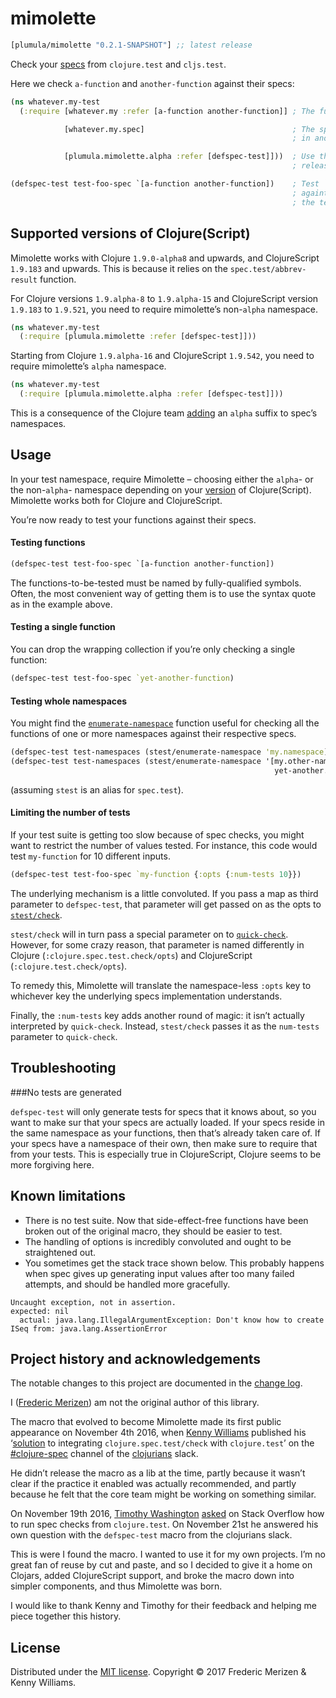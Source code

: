 # mimolette

[](dependency)
```clojure
[plumula/mimolette "0.2.1-SNAPSHOT"] ;; latest release
```
[](/dependency)

Check your [specs] from `clojure.test` and
`cljs.test`. 

Here we check `a-function` and `another-function` against their specs:
```clj
(ns whatever.my-test
  (:require [whatever.my :refer [a-function another-function]] ; The functions we’re going to test

            [whatever.my.spec]                                 ; The specs for our functions are
                                                               ; in another namespace, load them

            [plumula.mimolette.alpha :refer [defspec-test]]))  ; Use the `alpha` version for recent
                                                               ; releases of spec

(defspec-test test-foo-spec `[a-function another-function])    ; Test `a-function` and `another-function`
                                                               ; againts their respective specs and name
                                                               ; the test `test-foo-spec`
```

[specs]: https://clojure.org/guides/spec


## Supported versions of Clojure(Script)

Mimolette works with Clojure `1.9.0-alpha8` and upwards, and ClojureScript
`1.9.183` and upwards. This is because it relies on the `spec.test/abbrev-result`
function.

For Clojure versions `1.9.alpha-8` to `1.9.alpha-15` and ClojureScript version
`1.9.183` to `1.9.521`, you need to require mimolette’s non-`alpha` namespace.

```clj
(ns whatever.my-test
  (:require [plumula.mimolette :refer [defspec-test]]))
```

Starting from Clojure `1.9.alpha-16` and ClojureScript `1.9.542`, you need to
require mimolette’s `alpha` namespace.

```clj
(ns whatever.my-test
  (:require [plumula.mimolette.alpha :refer [defspec-test]]))
```

This is a consequence of the Clojure team [adding][spec-split] an `alpha` suffix
to spec’s namespaces.
 
[spec-split]: https://clojure.org/community/devchangelog#__a_href_https_groups_google_com_d_msg_clojure_10dbf7w2iqo_ec37tzp5aqaj_1_9_spec_split_a_apr_26_2017


## Usage

In your test namespace, require Mimolette – choosing either the `alpha`- or the
non-`alpha`- namespace depending on your [version](#supported-versions-of-clojurescript)
of Clojure(Script). Mimolette works both for Clojure and ClojureScript.

You’re now ready to test your functions against their specs.


#### Testing functions

```clj
(defspec-test test-foo-spec `[a-function another-function])
```

The functions-to-be-tested must be named by fully-qualified symbols. Often, the
most convenient way of getting them is to use the syntax quote as in the example
above.

#### Testing a single function

You can drop the wrapping collection if you’re only checking a single function:

```clj
(defspec-test test-foo-spec `yet-another-function)
```


#### Testing whole namespaces

You might find the [`enumerate-namespace`][enumerate-namespace] function useful
for checking all the functions of one or more namespaces against their
respective specs.

```clj
(defspec-test test-namespaces (stest/enumerate-namespace 'my.namespace))
(defspec-test test-namespaces (stest/enumerate-namespace '[my.other-namespace
                                                           yet-another.namespace]))
```

(assuming `stest` is an alias for `spec.test`).

[enumerate-namespace]: https://clojure.github.io/clojure/branch-master/clojure.spec-api.html#clojure.spec.test/enumerate-namespace


#### Limiting the number of tests

If your test suite is getting too slow because of spec checks, you might want to
restrict the number of values tested. For instance, this code would test
`my-function` for 10 different inputs.
```clj
(defspec-test test-foo-spec `my-function {:opts {:num-tests 10}})
```

The underlying mechanism is a little convoluted. If you pass a map as third
parameter to `defspec-test`, that parameter will get passed on as the opts to
[`stest/check`][stest-check].

`stest/check` will in turn pass a special parameter on to
[`quick-check`][quick-check]. However, for some crazy reason, that parameter is
named differently in Clojure (`:clojure.spec.test.check/opts`) and ClojureScript
(`:clojure.test.check/opts`).

To remedy this, Mimolette will translate the namespace-less `:opts` key to
whichever key the underlying specs implementation understands.

Finally, the `:num-tests` key adds another round of magic: it isn’t actually
interpreted by `quick-check`. Instead, `stest/check` passes it as the `num-tests`
parameter to `quick-check`.

[quick-check]: https://clojure.github.io/test.check/clojure.test.check.html#var-quick-check
[stest-check]: https://clojure.github.io/clojure/branch-master/clojure.spec-api.html#clojure.spec.test/check



## Troubleshooting

###No tests are generated

`defspec-test` will only generate tests for specs that it knows about, so you
want to make sur that your specs are actually loaded. If your specs reside in
the same namespace as your functions, then that’s already taken care of. If your
specs have a namespace of their own, then make sure to require that from your
tests. This is especially true in ClojureScript, Clojure seems to be more
forgiving here.


## Known limitations

- There is no test suite. Now that side-effect-free functions have been broken
  out of the original macro, they should be easier to test.
- The handling of options is incredibly convoluted and ought to be straightened
  out.
- You sometimes get the stack trace shown below. This probably happens when spec
  gives up generating input values after too many failed attempts, and should
  be handled more gracefully.

```
Uncaught exception, not in assertion.
expected: nil
  actual: java.lang.IllegalArgumentException: Don't know how to create ISeq from: java.lang.AssertionError
```

## Project history and acknowledgements

The notable changes to this project are documented in the
[change log](CHANGELOG.md).

I ([Frederic Merizen][frederic-merizen]) am not the original author of this
library.

The macro that evolved to become Mimolette made its first public appearance on
November 4th 2016, when [Kenny Williams][kenny-williams] published his
‘[solution][slack-macro] to integrating `clojure.spec.test/check` with
`clojure.test`’ on the [\#clojure-spec][clojure-spec-channel] channel of the
[clojurians] slack.

He didn’t release the macro as a lib at the time, partly because it wasn’t clear
if the practice it enabled was actually recommended, and partly because he felt
that the core team might be working on something similar.

On November 19th 2016, [Timothy Washington][timothy-washington]
[asked][stack-overflow-macro] on Stack Overflow how to run spec checks from
`clojure.test`. On November 21st he answered his own question with the
`defspec-test` macro from the clojurians slack.

This is were I found the macro. I wanted to use it for my own projects. I’m no
great fan of reuse by cut and paste, and so I decided to give it a home on
Clojars,  added ClojureScript support, and broke the macro down into simpler
components, and thus Mimolette was born.

I would like to thank Kenny and Timothy for their feedback and helping me piece
together this history.

[clojure-spec-channel]: https://clojurians.slack.com/messages/C1B1BB2Q3
[clojurians]: https://clojurians.slack.com
[frederic-merizen]: https://www.linkedin.com/in/fredericmerizen
[kenny-williams]: https://github.com/kennyjwilli
[slack-macro]: https://clojurians.slack.com/files/kenny/F2XV8TRC3/clojure_spec_test___clojure_test.clj
[stack-overflow-macro]: http://stackoverflow.com/questions/40697841/howto-include-clojure-specd-functions-in-a-test-suite 
[timothy-washington]: http://stackoverflow.com/users/375616/nutritioustim


## License

Distributed under the [MIT license](LICENSE.txt).
Copyright &copy; 2017 Frederic Merizen & Kenny Williams.
